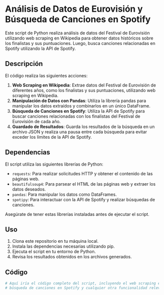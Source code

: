 # Análisis de Datos de Eurovisión y Búsqueda de Canciones en Spotify

Este script de Python realiza análisis de datos del Festival de Eurovisión utilizando web scraping en Wikipedia para obtener datos históricos sobre los finalistas y sus puntuaciones. Luego, busca canciones relacionadas en Spotify utilizando la API de Spotify.

## Descripción

El código realiza las siguientes acciones:

1. **Web Scraping en Wikipedia**: Extrae datos del Festival de Eurovisión de diferentes años, como los finalistas y sus puntuaciones, utilizando web scraping en Wikipedia.
2. **Manipulación de Datos con Pandas**: Utiliza la librería pandas para manipular los datos extraídos y combinarlos en un único DataFrame.
3. **Búsqueda de Canciones en Spotify**: Utiliza la API de Spotify para buscar canciones relacionadas con los finalistas del Festival de Eurovisión de cada año.
4. **Guardado de Resultados**: Guarda los resultados de la búsqueda en un archivo JSON y realiza una pausa entre cada búsqueda para evitar exceder los límites de la API de Spotify.

## Dependencias

El script utiliza las siguientes librerías de Python:

- `requests`: Para realizar solicitudes HTTP y obtener el contenido de las páginas web.
- `beautifulsoup4`: Para parsear el HTML de las páginas web y extraer los datos deseados.
- `pandas`: Para manipular los datos como DataFrames.
- `spotipy`: Para interactuar con la API de Spotify y realizar búsquedas de canciones.

Asegúrate de tener estas librerías instaladas antes de ejecutar el script.

## Uso

1. Clona este repositorio en tu máquina local.
2. Instala las dependencias necesarias utilizando pip.
3. Ejecuta el script en tu entorno de Python.
4. Revisa los resultados obtenidos en los archivos generados.

## Código

```python
# Aquí iría el código completo del script, incluyendo el web scraping en Wikipedia, manipulación de datos con pandas,
# búsqueda de canciones en Spotify y cualquier otra funcionalidad relevante.
